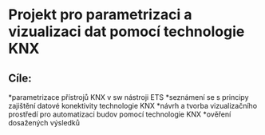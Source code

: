 # Projekt pro parametrizaci a vizualizaci dat pomocí technologie KNX
## Cíle:
*parametrizace přístrojů KNX v sw nástroji ETS 
*seznámení se s principy zajištění datové konektivity technologie KNX
*návrh a tvorba vizualizačního prostředí pro automatizaci budov pomocí technologie KNX 
*ověření dosažených výsledků
